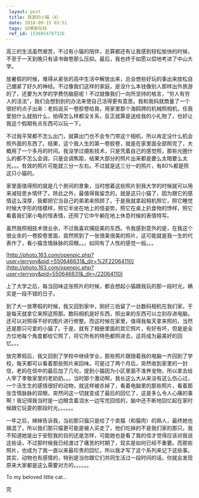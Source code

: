 ```yaml
---
 layout: post
 title: 我家的小猫（4）
 date: 2018-09-15 03:51
 tags: 旧博客存档
 ref_id: 1536954707326
---
```

高三的生活虽然艰苦，不过有小猫的陪伴，总算都还有让我感到轻松愉快的时候，不至于一天到晚只有读书做卷那么压抑。最后，我也终于如愿以偿地考进了中山大学。



放暑假的时候，难得从紧张的高中生活中解放出来，总会想些好玩的事出来放松自己绷紧了好久的神经。不过像我们这样的家庭，是没什么本钱像别人那样出外旅游的了，还要为大学的学费伤脑筋呢！不过就像我们一向所坚持的格言，“穷人有穷人的活法”，我们会想到别的办法来使自己活得更有意思。我和我妈就商量了一个很好的点子出来：老妈说买一卷胶卷给我，用家里那个海鸥牌的机械照相机，任我爱拍什么就拍什么，拍得怎么样都没关系，反正就算是送给我的小礼物了，也好让我这个假期有点东西可以玩一下。



不过我平常都不怎么出门，就算出门也不会专门带这个相机，所以肯定没什么机会照外面的东西了。结果，这个我人生的第一卷胶卷，就是在家里面全部照完了，大概用了一个多月的时间。我没学过摄影技术，只是凭着自己的感觉照，那些光圈什么的都不怎么会调，只是会调焦距，结果大部分的照片出来都是要么太暗要么太光。。。有效的照片可能就三分一左右。不过就是这三分一的照片，有80%都是照这只小猫的。



家里面值得照的就是几个房间的景象，当时想着这些照片到我大学的时候就可以用来减轻思乡情怀了。除此之外，最值得我留念的，就是这只小猫了，因为跟它的感情这么深厚，我都把它当自己的弟弟来照顾了。于是我就拿起相机照它，照它睡觉时候大字形的怪模样，照它半坐在地上的怪姿势，照它在桌上扒食物的馋样，照它看着我们家小龟的怪表情，还照了它中午躺在地上休息时候的表情特写。



虽然我照相技术很业余，不过我喜欢捕捉美的东西。令我感到意外的是，在我这个很业余的一卷胶卷里面，竟然照到了一张很美很美的照片，这可能就是我一生的代表作了，看小猫含情脉脉的双眼。。。如同有了人性的感觉一般。。。

[http://photo.163.com/openpic.php?user=terryoy&pid;=550646631&_dir=%2F22064110](http://photo.163.com/openpic.php?user=terryoy&pid=550646631&_dir=/22064110)

上了大学之后，每当回味这张照片的时候，都会想起小猫跟我玩的那一段时光，确实是一段不错的日子。



到了大一放寒假的时候，我又回到家中，刚好三伯留了一台数码相机在我们家，于是每天就拿它来照这照那。数码相机是好东西，照出来的东西可以立刻存进电脑，还可以对照得不好的图片进行修整。而这时候在家里，值得我每天拿来照的，当然还是那只可爱的小猫了。于是，就有了相册里面的其它照片，有好有坏，但是是全方位地每个角度都给它照了，将它所有的特色都照进去，这将成为最美好的回忆。。。



放完寒假后，我又回到了学校中继续学业，那些照片跟随着我的电脑一齐回到了学校，每天都可以看着那些照片来回味。可是过了两个月后，突然收到家里的一封信，老妈在信中的最后加了几句，提到小猫因为小区里面不准养宠物，所以拿去给人宰了孝敬家里的老奶奶。。。当时那个激动啊，我长这么大从来没有这么伤心过，一个活生生的感情很好的动物，就这样被杀掉了，看着电脑里的那些照片，看着那张含情脉脉的双眼，突然间这一切就变成了最后的回忆了，这是多么令人心痛的事啊！我记得我当时是一边眼含着泪水一边写完回信的，脑中还不断地回忆起在家时候跟它玩耍的那段时光。。。。。。



一年之后，婶婶告诉我，当初那只猫只是给了个卖猫（和猫肉）的熟人，最终她也搞混了，所以我们那只猫更可能是被人买走了，他们吃掉的不是我们家的那只。我不知道她是出于安慰我的目的还是怎样，可能她也是看了我的信才觉得应该对我说这些话，不过那时候我已经渡过了痛苦的时期了，现实是如何已经不重要。而那些照片，也成为了我一直以来最珍贵的回忆，所以我才写了这个系列来记下这些事。其实，动物也有感情的，特别是当你跟它们共同生活过一段时间的话，你就会发现原来大家都是这么需要对方的。。。。。。



To my beloved little cat...



完


